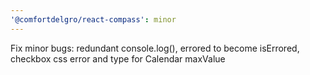 ```yaml
---
'@comfortdelgro/react-compass': minor
---
```


Fix minor bugs: redundant console.log(), errored to become isErrored, checkbox css error and type for Calendar maxValue
